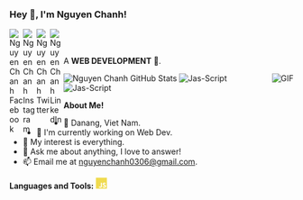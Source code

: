 <h3 title="hehehe"> Hey 👋, I'm Nguyen Chanh!</h3>

<a href="https://www.facebook.com/chanh.nguyen.632/">
  <img align="left" alt="Nguyen Chanh Facebook" width="24px" src="https://cdn.jsdelivr.net/npm/simple-icons@v3/icons/facebook.svg" />
</a>
<a href="https://www.instagram.com/chanh.phy/">
  <img align="left" alt="Nguyen Chanh Instagram" width="24px" src="https://cdn.jsdelivr.net/npm/simple-icons@v3/icons/instagram.svg" />
</a>
<a href="https://twitter.com/nchanhtw">
  <img align="left" alt="Nguyen Chanh Twitter" width="24px" src="https://cdn.jsdelivr.net/npm/simple-icons@3.13.0/icons/twitter.svg" />
</a>
<a href="https://www.linkedin.com/in/nchanh/">
  <img align="left" alt="Nguyen Chanh LinkedIn" width="24px" src="https://cdn.jsdelivr.net/npm/simple-icons@v3/icons/linkedin.svg" />
</a>



<br />
<br />

A **WEB DEVELOPMENT** 🚀.
 

  <img align="right" alt="GIF" src="https://i.pinimg.com/originals/e4/26/70/e426702edf874b181aced1e2fa5c6cde.gif" />
  <img align="right src="https://github-readme-stats.vercel.app/api?username=nchanh&show_icons=true&hide_border=true&count_private=true&theme=shades-of-purple&icon_color=fad000" alt="Nguyen Chanh GitHub Stats" />
  <img align="right src="https://github-readme-streak-stats.herokuapp.com/?user=nchanh&count_private=true&theme=radical" alt="Jas-Script" />
  <img align="right width=500 src="https://github-readme-stats.vercel.app/api/top-langs/?username=nchanh&count_private=true&theme=radical" alt="Jas-Script" />

**About Me!**

- 🌻 Danang, Viet Nam.
- 🏫 I'm currently working on Web Dev.
- 🤔 My interest is everything.
- 💬 Ask me about anything, I love to answer!
- 📫 Email me at [nguyenchanh0306@gmail.com](mailto:nguyenchanh0306@gmail.com).



**Languages and Tools: <code><img height="20" src="https://raw.githubusercontent.com/devicons/devicon/master/icons/javascript/javascript-plain.svg" title="Javascript"></code>**
